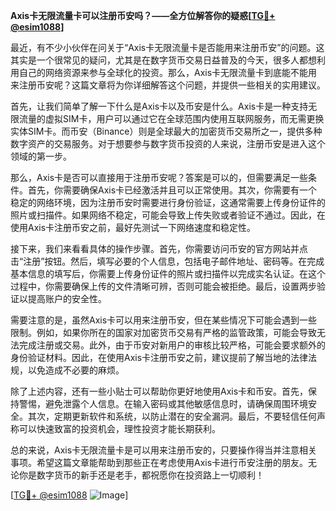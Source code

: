 **Axis卡无限流量卡可以注册币安吗？——全方位解答你的疑惑[[TG💪+ @esim1088](https://t.me/s/esim1088)]**

最近，有不少小伙伴在问关于“Axis卡无限流量卡是否能用来注册币安”的问题。这其实是一个很常见的疑问，尤其是在数字货币交易日益普及的今天，很多人都想利用自己的网络资源来参与全球化的投资。那么，Axis卡无限流量卡到底能不能用来注册币安呢？这篇文章将为你详细解答这个问题，并提供一些相关的实用建议。

首先，让我们简单了解一下什么是Axis卡以及币安是什么。Axis卡是一种支持无限流量的虚拟SIM卡，用户可以通过它在全球范围内使用互联网服务，而无需更换实体SIM卡。而币安（Binance）则是全球最大的加密货币交易所之一，提供多种数字资产的交易服务。对于想要参与数字货币投资的人来说，注册币安是进入这个领域的第一步。

那么，Axis卡是否可以直接用于注册币安呢？答案是可以的，但需要满足一些条件。首先，你需要确保Axis卡已经激活并且可以正常使用。其次，你需要有一个稳定的网络环境，因为注册币安时需要进行身份验证，这通常需要上传身份证件的照片或扫描件。如果网络不稳定，可能会导致上传失败或者验证不通过。因此，在使用Axis卡注册币安之前，最好先测试一下网络速度和稳定性。

接下来，我们来看看具体的操作步骤。首先，你需要访问币安的官方网站并点击“注册”按钮。然后，填写必要的个人信息，包括电子邮件地址、密码等。在完成基本信息的填写后，你需要上传身份证件的照片或扫描件以完成实名认证。在这个过程中，你需要确保上传的文件清晰可辨，否则可能会被拒绝。最后，设置两步验证以提高账户的安全性。

需要注意的是，虽然Axis卡可以用来注册币安，但在某些情况下可能会遇到一些限制。例如，如果你所在的国家对加密货币交易有严格的监管政策，可能会导致无法完成注册或交易。此外，由于币安对新用户的审核比较严格，可能会要求额外的身份验证材料。因此，在使用Axis卡注册币安之前，建议提前了解当地的法律法规，以免造成不必要的麻烦。

除了上述内容，还有一些小贴士可以帮助你更好地使用Axis卡和币安。首先，保持警惕，避免泄露个人信息。在输入密码或其他敏感信息时，请确保周围环境安全。其次，定期更新软件和系统，以防止潜在的安全漏洞。最后，不要轻信任何声称可以快速致富的投资机会，理性投资才能长期获利。

总的来说，Axis卡无限流量卡是可以用来注册币安的，只要操作得当并注意相关事项。希望这篇文章能帮助到那些正在考虑使用Axis卡进行币安注册的朋友。无论你是数字货币的新手还是老手，都祝愿你在投资路上一切顺利！

[[TG💪+ @esim1088](https://t.me/s/esim1088) ![Image](https://i.postimg.cc/4NQfJmqS/Snipaste-2025-05-13-00-14-12.png)]